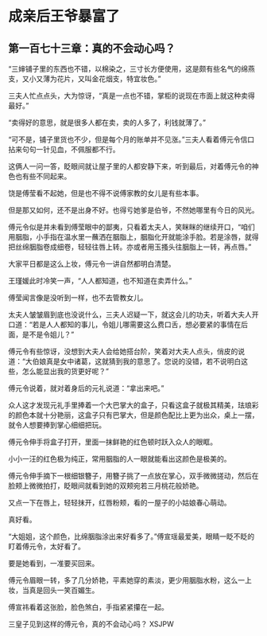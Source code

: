 # 成亲后王爷暴富了 
 ## 第一百七十三章：真的不会动心吗？
  “三婶铺子里的东西也不错，以棉染之，三寸长方便使用，这是颇有些名气的绵燕支，又小又薄为花片，又叫金花烟支，特宜妆色。”  
  
 三夫人忙点点头，大为惊讶，“真是一点也不错，掌柜的说现在市面上就这种卖得最好。”  
  
 “卖得好的意思，就是很多人都在卖，卖的人多了，利钱就薄了。”  
  
 “可不是，铺子里货也不少，但是每个月的账单并不见涨。”三夫人看着傅元令信口拈来句句一针见血，不佩服都不行。  
  
 这俩人一问一答，眨眼间就让屋子里的人都安静下来，听到最后，对着傅元令的神色也有些不同起来。  
  
 饶是傅莹看不起她，但是也不得不说傅家教的女儿是有些本事。  
  
 但是那又如何，还不是出身不好。也得亏她爹是伯爷，不然她哪里有今日的风光。  
  
 傅元令似是并未看到傅莹眼中的鄙夷，只看着太夫人，笑眯眯的继续开口，“咱们用胭脂，小手指在温水里一蘸洒在胭脂上，胭脂化开就能涂手脸。若是涂唇，就得把丝绵胭脂卷成细卷，轻轻往唇上转。亦或者用玉搔头往胭脂上一转，再点唇。”  
  
 大家平日都是这么上妆，傅元令一讲自然都明白清楚。  
  
 王瑾媛此时冷笑一声，“人人都知道，也不知道在卖弄什么。”  
  
 傅莹闻言像是没听到一样，也不去管教女儿。  
  
 太夫人皱皱眉到底也没说什么，三夫人迟疑一下，就这会儿的功夫，听着大夫人开口道：“若是人人都知的事儿，令姐儿哪需要这么费口舌，想必要紧的事情在后面，是不是令姐儿？”  
  
 傅元令有些惊讶，没想到大夫人会给她搭台阶，笑着对大夫人点头，俏皮的说道：“大伯娘真是女中诸葛，这就猜到我的意思了。您说的没错，若不说明白这些，怎么能显出我的货更好呢？”  
  
 傅元令说着，就对着身后的元礼说道：“拿出来吧。”  
  
 众人这才发现元礼手里捧着一个大巴掌大的盒子，只看这盒子就极其精美，珐琅彩的颜色本就十分艳丽，这盒子只有巴掌大，但是颜色配比上更为出众，桌上一摆，就令人想要捧到掌心细细把玩。  
  
 傅元令伸手将盒子打开，里面一抹鲜艳的红色顿时跃入众人的眼眶。  
  
 小小一汪的红色极为纯正，常用胭脂的人一眼就能看出这颜色是极美的。  
  
 傅元令伸手摘下一根细银簪子，用簪子挑了一点放在掌心，双手微微搓动，然后在脸颊上微微拍打，眨眼间就看到她的双颊宛若三月桃花般娇艳。  
  
 又点一下在唇上，轻轻抹开，红唇粉颊，看的一屋子的小姑娘春心萌动。  
  
 真好看。  
  
 “大姐姐，这个颜色，比绵胭脂涂出来好看多了。”傅宣瑶最爱美，眼睛一眨不眨的盯着傅元令，太好看了。  
  
 要是她看到，一准要买回来。  
  
 傅元令眉眼一转，多了几分娇艳，平素她穿的素淡，更少用胭脂水粉，这么一上妆，当真是回头一笑百媚生。  
  
 傅宣祎看着这张脸，脸色煞白，手指紧紧攥在一起。  
  
 三皇子见到这样的傅元令，真的不会动心吗？ 
XSJPW